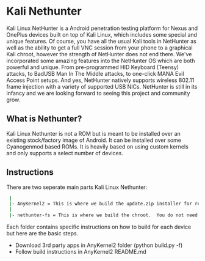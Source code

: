 # Kali Nethunter

Kali Linux NetHunter is a Android penetration testing platform for Nexus and OnePlus devices built on top of Kali Linux, which includes some special and unique features. Of course, you have all the usual Kali tools in NetHunter as well as the ability to get a full VNC session from your phone to a graphical Kali chroot, however the strength of NetHunter does not end there. We've incorporated some amazing features into the NetHunter OS which are both powerful and unique. From pre-programmed HID Keyboard (Teensy) attacks, to BadUSB Man In The Middle attacks, to one-click MANA Evil Access Point setups. And yes, NetHunter natively supports wireless 802.11 frame injection with a variety of supported USB NICs. NetHunter is still in its infancy and we are looking forward to seeing this project and community grow.

## What is Nethunter?

Kali Linux Nethunter is not a ROM but is meant to be installed over an existing stock/factory image of Android.  It can be installed over some Cyanogenmod based ROMs.  It is heavily based on using custom kernels and only supports a select number of devices.

## Instructions

There are two seperate main parts Kali Linux Nethunter:

```bash
 |
 |- AnyKernel2 = This is where we build the update.zip installer for recovery mode
 |
 |- nethunter-fs = This is where we build the chroot.  You do not need to build unless you want a custom version
```

Each folder contains specific instructions on how to build for each device but here are the basic steps.

* Download 3rd party apps in AnyKernel2  folder (python build.py -f)
* Follow build instructions in AnyKernel2 README.md